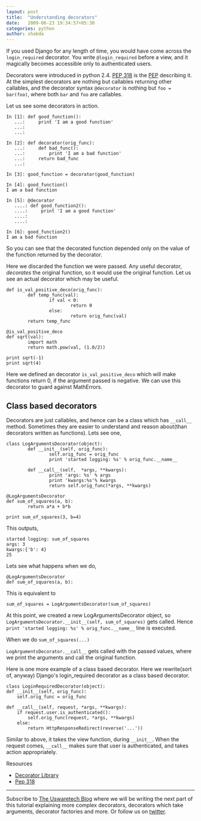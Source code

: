 ```yaml
---
layout: post
title:  "Understanding decorators"
date:   2009-06-23 19:34:57+05:30
categories: python
author: shabda
---
```

If you used Django for any length of time, you would have come across the
`login_required` decorator. You write `@login_required` before a view, and it
magically becomes accessible only to authenticated users.

Decorators were introduced in python 2.4. [PEP 318](http://www.python.org/dev/peps/pep-0318/)
is the [PEP](http://www.python.org/dev/peps/) describing it. At
the simplest decorators are nothing but callables returning other callables, and
the decorator syntax `@decorator` is nothing but `foo = bar(foo)`, where both
`bar` and `foo` are callables.

Let us see some decorators in action.

    
    In [1]: def good_function():
       ...:     print 'I am a good function'
       ...:     
       ...:     
    
    In [2]: def decorator(orig_func):
       ...:     def bad_func():
       ...:         print 'I am a bad function'
       ...:     return bad_func
       ...: 
    
    In [3]: good_function = decorator(good_function)
        
    In [4]: good_function()
    I am a bad function
    
    In [5]: @decorator
       ....: def good_function2():
       ....:     print 'I am a good function'
       ....:     
       ....:     
    
    In [6]: good_function2()
    I am a bad function
    
So you can see that the decorated function depended only on the value of the
function returned by the decorator.

Here we discarded the function we were passed. Any useful decorator, _decorates_
the original function, so it would use the original function. Let us see an
actual decorator which may be useful.

    def is_val_positive_deco(orig_func):
            def temp_func(val):
                    if val < 0:
                            return 0
                    else:
                            return orig_func(val)
            return temp_func
    
    @is_val_positive_deco
    def sqrt(val):
            import math
            return math.pow(val, (1.0/2))
            
    print sqrt(-1)
    print sqrt(4)
    
Here we defined an decorator `is_val_positive_deco` which will make functions
return 0, if the argument passed is negative. We can use this decorator to guard
against MathErrors.

Class based decorators
--------------------------

Decorators are just callables, and hence can be a class which has `__call__`
method. Sometimes they are easier to understand and reason about(than decorators
written as functions).
Lets see one,

    class LogArgumentsDecorator(object):
            def __init__(self, orig_func):
                    self.orig_func = orig_func
                    print 'started logging: %s' % orig_func.__name__
                    
            def __call__(self,  *args, **kwargs):
                    print 'args: %s' % args
                    print 'kwargs:%s'% kwargs
                    return self.orig_func(*args, **kwargs)
                    
    @LogArgumentsDecorator		
    def sum_of_squares(a, b):
            return a*a + b*b
    
    print sum_of_squares(3, b=4)
    
This outputs,

    started logging: sum_of_squares
    args: 3
    kwargs:{'b': 4}
    25


Lets see what happens when we do,

    @LogArgumentsDecorator		
    def sum_of_squares(a, b):

This is equivalent to

    sum_of_squares = LogArgumentsDecorator(sum_of_squares)
    
At this point, we created a new LogArgumentsDecorator object, so
`LogArgumentsDecorator.__init__(self, sum_of_squares)` gets called. Hence
`print 'started logging: %s' % orig_func.__name__` line is executed.

When we do `sum_of_squares(...)`

`LogArgumentsDecorator.__call__` gets called with the passed values, where we
print the arguments and call the original function.

Here is one more example of a class based decorator. Here we rewrite(sort of,
anyway) Django's login_required decorator as a class based decorator.

    class LoginRequiredDecorator(object):
	def __init__(self, orig_func):
		self.orig_func = orig_func
	
	def __call__(self, request, *args, **kwargs):
		if request.user.is_authenticated():
			self.orig_func(request, *args, **kwargs)
		else:
			return HttpResponseRedirect(reverse('...'))
                        

Similar to above, it takes the view function, during `__init__`. When the request
comes, `__call__` makes sure that user is authenticated, and takes action
appropriately.

Resources
* [Decorator Library](http://wiki.python.org/moin/PythonDecoratorLibrary)
* [Pep 318](http://www.python.org/dev/peps/pep-0318/)


--------------------
Subscribe to [The Uswaretech Blog](http://feeds.feedburner.com/UswareBlog) where we will be writing the next part of this tutorial explaining more complex decorators, decorators which take arguments, decorator factories and more. Or follow us on [twitter](http://twitter.com/uswaretech).




